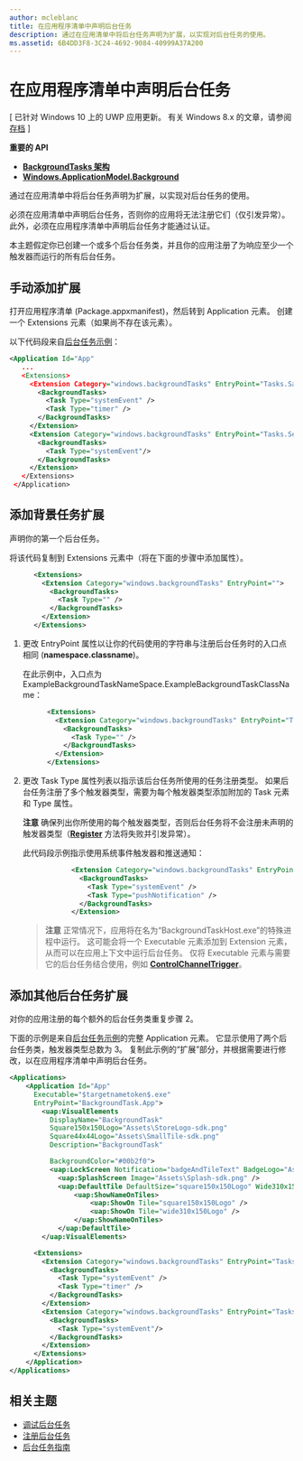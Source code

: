 ```yaml
---
author: mcleblanc
title: 在应用程序清单中声明后台任务
description: 通过在应用清单中将后台任务声明为扩展，以实现对后台任务的使用。
ms.assetid: 6B4DD3F8-3C24-4692-9084-40999A37A200
---
```


# 在应用程序清单中声明后台任务


\[ 已针对 Windows 10 上的 UWP 应用更新。 有关 Windows 8.x 的文章，请参阅[存档](http://go.microsoft.com/fwlink/p/?linkid=619132) \]


**重要的 API**

-   [**BackgroundTasks 架构**](https://msdn.microsoft.com/library/windows/apps/br224794)
-   [**Windows.ApplicationModel.Background**](https://msdn.microsoft.com/library/windows/apps/br224847)

通过在应用清单中将后台任务声明为扩展，以实现对后台任务的使用。

必须在应用清单中声明后台任务，否则你的应用将无法注册它们（仅引发异常）。 此外，必须在应用程序清单中声明后台任务才能通过认证。

本主题假定你已创建一个或多个后台任务类，并且你的应用注册了为响应至少一个触发器而运行的所有后台任务。

## 手动添加扩展


打开应用程序清单 (Package.appxmanifest)，然后转到 Application 元素。 创建一个 Extensions 元素（如果尚不存在该元素）。

以下代码段来自[后台任务示例](http://go.microsoft.com/fwlink/p/?LinkId=618666)：

```xml
<Application Id="App"
   ...
   <Extensions>
     <Extension Category="windows.backgroundTasks" EntryPoint="Tasks.SampleBackgroundTask">
       <BackgroundTasks>
         <Task Type="systemEvent" />
         <Task Type="timer" />
       </BackgroundTasks>
     </Extension>
     <Extension Category="windows.backgroundTasks" EntryPoint="Tasks.ServicingComplete">
       <BackgroundTasks>
         <Task Type="systemEvent"/>
       </BackgroundTasks>
     </Extension>
   </Extensions>
 </Application>
```

## 添加背景任务扩展


声明你的第一个后台任务。

将该代码复制到 Extensions 元素中（将在下面的步骤中添加属性）。

```xml
      <Extensions>
        <Extension Category="windows.backgroundTasks" EntryPoint="">
          <BackgroundTasks>
            <Task Type="" />
          </BackgroundTasks>
        </Extension>
      </Extensions>
```

1.  更改 EntryPoint 属性以让你的代码使用的字符串与注册后台任务时的入口点相同 (**namespace.classname**)。

    在此示例中，入口点为 ExampleBackgroundTaskNameSpace.ExampleBackgroundTaskClassName：

    ```xml
          <Extensions>
            <Extension Category="windows.backgroundTasks" EntryPoint="Tasks.ExampleBackgroundTaskClassName">
              <BackgroundTasks>
                <Task Type="" />
              </BackgroundTasks>
            </Extension>
          </Extensions>
    ```

2.  更改 Task Type 属性列表以指示该后台任务所使用的任务注册类型。 如果后台任务注册了多个触发器类型，需要为每个触发器类型添加附加的 Task 元素和 Type 属性。

    **注意** 确保列出你所使用的每个触发器类型，否则后台任务将不会注册未声明的触发器类型（[**Register**](https://msdn.microsoft.com/library/windows/apps/br224772) 方法将失败并引发异常）。

    此代码段示例指示使用系统事件触发器和推送通知：

    ```xml
                <Extension Category="windows.backgroundTasks" EntryPoint="Tasks.BackgroundTaskClass">
                  <BackgroundTasks>
                    <Task Type="systemEvent" />
                    <Task Type="pushNotification" />
                  </BackgroundTasks>
                </Extension>
    ```

    > **注意** 正常情况下，应用将在名为“BackgroundTaskHost.exe”的特殊进程中运行。 这可能会将一个 Executable 元素添加到 Extension 元素，从而可以在应用上下文中运行后台任务。 仅将 Executable 元素与需要它的后台任务结合使用，例如 [**ControlChannelTrigger**](https://msdn.microsoft.com/library/windows/apps/hh701032)。    

## 添加其他后台任务扩展


对你的应用注册的每个额外的后台任务类重复步骤 2。

下面的示例是来自[后台任务示例]( http://go.microsoft.com/fwlink/p/?linkid=227509)的完整 Application 元素。 它显示使用了两个后台任务类，触发器类型总数为 3。 复制此示例的“扩展”部分，并根据需要进行修改，以在应用程序清单中声明后台任务。

```xml
<Applications>
    <Application Id="App"
      Executable="$targetnametoken$.exe"
      EntryPoint="BackgroundTask.App">
        <uap:VisualElements
          DisplayName="BackgroundTask"
          Square150x150Logo="Assets\StoreLogo-sdk.png"
          Square44x44Logo="Assets\SmallTile-sdk.png"
          Description="BackgroundTask"

          BackgroundColor="#00b2f0">
          <uap:LockScreen Notification="badgeAndTileText" BadgeLogo="Assets\smalltile-Windows-sdk.png" />
            <uap:SplashScreen Image="Assets\Splash-sdk.png" />
            <uap:DefaultTile DefaultSize="square150x150Logo" Wide310x150Logo="Assets\tile-sdk.png" >
                <uap:ShowNameOnTiles>
                    <uap:ShowOn Tile="square150x150Logo" />
                    <uap:ShowOn Tile="wide310x150Logo" />
                </uap:ShowNameOnTiles>
            </uap:DefaultTile>
        </uap:VisualElements>

      <Extensions>
        <Extension Category="windows.backgroundTasks" EntryPoint="Tasks.SampleBackgroundTask">
          <BackgroundTasks>
            <Task Type="systemEvent" />
            <Task Type="timer" />
          </BackgroundTasks>
        </Extension>
        <Extension Category="windows.backgroundTasks" EntryPoint="Tasks.ServicingComplete">
          <BackgroundTasks>
            <Task Type="systemEvent"/>
          </BackgroundTasks>
        </Extension>
      </Extensions>
    </Application>
</Applications>
```

## 相关主题

* [调试后台任务](debug-a-background-task.md)
* [注册后台任务](register-a-background-task.md)
* [后台任务指南](guidelines-for-background-tasks.md)


<!--HONumber=May16_HO2-->


